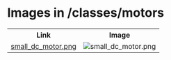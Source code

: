 # Images in /classes/motors

<!-- This README lists all image files in the /classes/motors directory -->
<table>
  <tr>
    <th>Link</th>
    <th>Image</th>
  </tr>
  <tr>
    <td><a href="https://images.jointheleague.org/classes/motors/small_dc_motor.png">small_dc_motor.png</a></td>
    <td><img src="https://images.jointheleague.org/classes/motors/small_dc_motor.png" alt="small_dc_motor.png" style="max-width:200px; max-height:200px;"></td>
  </tr>
</table>

